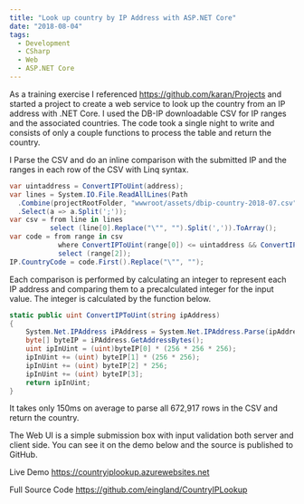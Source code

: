 ```yaml
---
title: "Look up country by IP Address with ASP.NET Core"
date: "2018-08-04"
tags:
  - Development
  - CSharp
  - Web
  - ASP.NET Core
---
```


As a training exercise I referenced <https://github.com/karan/Projects> and started a project to create a web service to look up the country from an IP address with .NET Core. I used the DB-IP downloadable CSV for IP ranges and the associated countries. The code took a single night to write and consists of only a couple functions to process the table and return the country.

I Parse the CSV and do an inline comparison with the submitted IP and the ranges in each row of the CSV with Linq syntax.

```cs
var uintaddress = ConvertIPToUint(address);
var lines = System.IO.File.ReadAllLines(Path
  .Combine(projectRootFolder, "wwwroot/assets/dbip-country-2018-07.csv"))
  .Select(a => a.Split(';'));
var csv = from line in lines
          select (line[0].Replace("\"", "").Split(',')).ToArray();
var code = from range in csv
            where ConvertIPToUint(range[0]) <= uintaddress && ConvertIPToUint(range[1]) >= uintaddress
            select (range[2]);
IP.CountryCode = code.First().Replace("\"", "");
```

Each comparison is performed by calculating an integer to represent each IP address and comparing them to a precalculated integer for the input value. The integer is calculated by the function below.

```cs
static public uint ConvertIPToUint(string ipAddress)
{
    System.Net.IPAddress iPAddress = System.Net.IPAddress.Parse(ipAddress);
    byte[] byteIP = iPAddress.GetAddressBytes();
    uint ipInUint = (uint)byteIP[0] * (256 * 256 * 256);
    ipInUint += (uint) byteIP[1] * (256 * 256);
    ipInUint += (uint) byteIP[2] * 256;
    ipInUint += (uint) byteIP[3];
    return ipInUint;
}
```

It takes only 150ms on average to parse all 672,917 rows in the CSV and return the country.

The Web UI is a simple submission box with input validation both server and client side. You can see it on the demo below and the source is published to GitHub.

Live Demo
<https://countryiplookup.azurewebsites.net>

Full Source Code
<https://github.com/eingland/CountryIPLookup>
